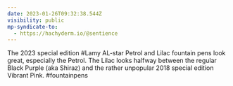 ```yaml
---
date: 2023-01-26T09:32:38.544Z
visibility: public
mp-syndicate-to:
  - https://hachyderm.io/@sentience
---
```

The 2023 special edition #Lamy AL-star Petrol and Lilac fountain pens look great, especially the Petrol. The Lilac looks halfway between the regular Black Purple (aka Shiraz) and the rather unpopular 2018 special edition Vibrant Pink. #fountainpens
